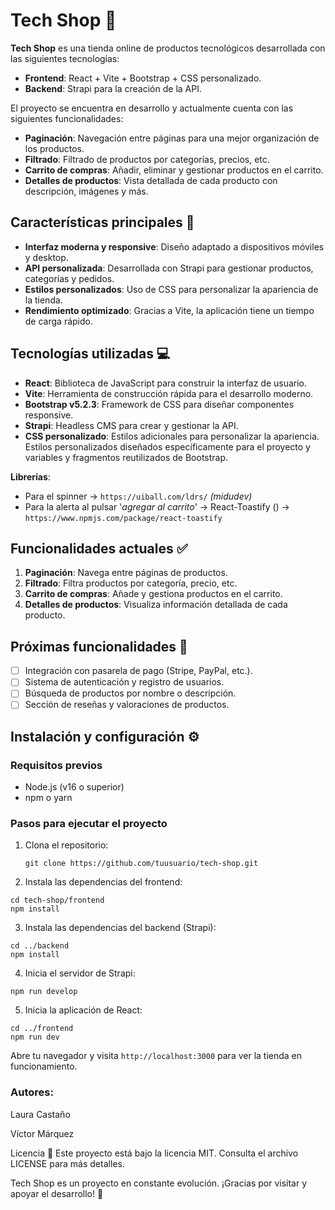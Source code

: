 # Tech Shop 🛒

**Tech Shop** es una tienda online de productos tecnológicos desarrollada con las siguientes tecnologías:

- **Frontend**: React + Vite + Bootstrap + CSS personalizado.
- **Backend**: Strapi para la creación de la API.

El proyecto se encuentra en desarrollo y actualmente cuenta con las siguientes funcionalidades:

- **Paginación**: Navegación entre páginas para una mejor organización de los productos.
- **Filtrado**: Filtrado de productos por categorías, precios, etc.
- **Carrito de compras**: Añadir, eliminar y gestionar productos en el carrito.
- **Detalles de productos**: Vista detallada de cada producto con descripción, imágenes y más.

## Características principales 🚀

- **Interfaz moderna y responsive**: Diseño adaptado a dispositivos móviles y desktop.
- **API personalizada**: Desarrollada con Strapi para gestionar productos, categorías y pedidos.
- **Estilos personalizados**: Uso de CSS para personalizar la apariencia de la tienda.
- **Rendimiento optimizado**: Gracias a Vite, la aplicación tiene un tiempo de carga rápido.

## Tecnologías utilizadas 💻

- **React**: Biblioteca de JavaScript para construir la interfaz de usuario.
- **Vite**: Herramienta de construcción rápida para el desarrollo moderno.
- **Bootstrap v5.2.3**: Framework de CSS para diseñar componentes responsive. 
- **Strapi**: Headless CMS para crear y gestionar la API.
- **CSS personalizado**: Estilos adicionales para personalizar la apariencia. Estilos personalizados diseñados específicamente para el proyecto y variables y fragmentos reutilizados de Bootstrap.

**Librerías**: 
- Para el spinner -> `https://uiball.com/ldrs/` *(midudev)*
- Para la alerta al pulsar '*agregar al carrito*' -> React-Toastify () -> `https://www.npmjs.com/package/react-toastify`
  
## Funcionalidades actuales ✅

1. **Paginación**: Navega entre páginas de productos.
2. **Filtrado**: Filtra productos por categoría, precio, etc.
3. **Carrito de compras**: Añade y gestiona productos en el carrito.
4. **Detalles de productos**: Visualiza información detallada de cada producto.

## Próximas funcionalidades 📅

- [ ] Integración con pasarela de pago (Stripe, PayPal, etc.).
- [ ] Sistema de autenticación y registro de usuarios.
- [ ] Búsqueda de productos por nombre o descripción.
- [ ] Sección de reseñas y valoraciones de productos.

## Instalación y configuración ⚙️

### Requisitos previos

- Node.js (v16 o superior)
- npm o yarn

### Pasos para ejecutar el proyecto

1. Clona el repositorio:
   ```
   git clone https://github.com/tuusuario/tech-shop.git
   ```
   
2. Instala las dependencias del frontend:


```
cd tech-shop/frontend
npm install
```

3. Instala las dependencias del backend (Strapi):

```
cd ../backend
npm install
```

4. Inicia el servidor de Strapi:
```
npm run develop
```

5. Inicia la aplicación de React:

```
cd ../frontend
npm run dev
```

Abre tu navegador y visita `http://localhost:3000` para ver la tienda en funcionamiento.

### Autores: 
Laura Castaño

Víctor Márquez



Licencia 📄
Este proyecto está bajo la licencia MIT. Consulta el archivo LICENSE para más detalles.

Tech Shop es un proyecto en constante evolución. ¡Gracias por visitar y apoyar el desarrollo! 🚀

